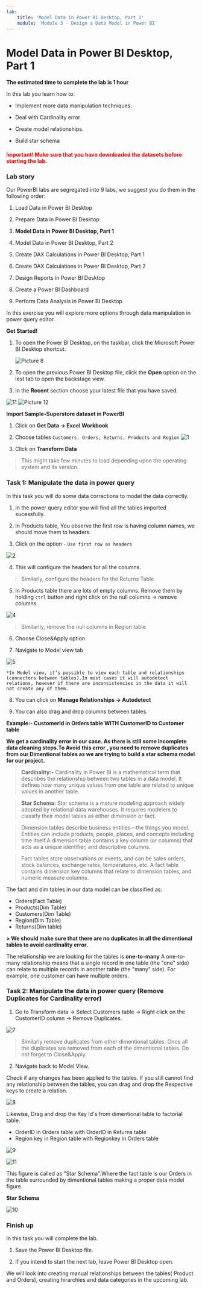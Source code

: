 ```yaml
---
lab:
    title: 'Model Data in Power BI Desktop, Part 1'
    module: 'Module 3 - Design a Data Model in Power BI'
---
```



# **Model Data in Power BI Desktop, Part 1**

**The estimated time to complete the lab is 1 hour**


In this lab you learn how to:

- Implement more data manipulation techniques.

- Deal with Cardinality error

- Create model relationships.

- Build star schema


<h4><span style="color:red;">Important! Make sure that you have downloaded the datasets before starting the lab.</span></h4>


### **Lab story**

Our PowerBI labs are segregated into 9 labs, we suggest you do them in the following order:

1. Load Data in Power BI Desktop

2. Prepare Data in Power BI Desktop

3. **Model Data in Power BI Desktop, Part 1**

4. Model Data in Power BI Desktop, Part 2

5. Create DAX Calculations in Power BI Desktop, Part 1

6. Create DAX Calculations in Power BI Desktop, Part 2

7. Design Reports in Power BI Desktop

8. Create a Power BI Dashboard

9. Perform Data Analysis in Power BI Desktop


In this exercise you will explore more options through data manipulation in power query editor.

**Get Started!**

1. To open the Power BI Desktop, on the taskbar, click the Microsoft Power BI Desktop shortcut.

 	![Picture 8](Linked_image_Files/04-configure-data-model-in-power-bi-desktop-advanced_image1.png)


2. To open the previous Power BI Desktop file, click the **Open** option on the lest tab to open the backstage view.


3. In the **Recent** section choose your latest file that you have saved.
   
![11](https://github.com/Neha-Chiluka/power-bi-next-level/blob/master/Images/open%20a%20saved%20file.jpg?raw=true "11")
    ![Picture 12](Linked_image_Files/03-configure-data-model-in-power-bi-desktop_image1.png)


**Import Sample-Superstore dataset in PowerBI**

1. Click on **Get Data -> Excel Workbook**

2. Choose tables `Customers, Orders, Returns, Products and Region`
![1](https://github.com/Neha-Chiluka/power-bi-next-level/blob/master/Images/loadtablesSS.jpg?raw=true "1")

3. Click on **Transform Data**

> This might take few minutes to load depending upon the operating system and its version.

### **Task 1: Manipulate the data in power query**

In this task you will do some data corrections to model the data correctly. 

1. In the power query editor you will find all the tables imported sucessfully.

2. In Products table, You observe the first row is having column names, we should move them to headers.

3. Click on the option - `Use first row as headers`
   
![2](https://github.com/Neha-Chiluka/power-bi-next-level/blob/master/Images/observerowheaders.jpg?raw=true "2")

4. This will configure the headers for all the columns.

> Similarly, configure the headers for the Returns Table

5. In Products table there are lots of empty columns. Remove them by holding `ctrl` button and right click on the null columns -> remove columns

![4](https://github.com/Neha-Chiluka/power-bi-next-level/blob/master/Images/removecolumn.jpg?raw=true "4")

> Similarlly, remove the null columns in Region table

6. Choose Close&Apply option.
   
7. Navigate to Model view tab

![5](https://github.com/Neha-Chiluka/power-bi-next-level/blob/master/Images/modelview.jpg?raw=true "5")

	*In Model view, it’s possible to view each table and relationships (connectors between tables).In most cases it will autodetect relations, however if there are inconsistencies in the data it will not create any of them.

8. You can click on **Manage Relationships -> Autodetect**

9. You can also drag and drop columns between tables.
    
**Example:- CustomerId in Orders table WITH CustomerID to Customer table**

**We get a cardinality error in our case. As there is still some incomplete data cleaning steps.To Avoid this error , you need to remove duplicates from our Dimentional tables as we are trying to build a star schema model for our project.**

> **Cardinality:-**
Cardinality in Power BI is a mathematical term that describes the relationship between two tables in a data model. It defines how many unique values from one table are related to unique values in another table.

> **Star Schema:**
Star schema is a mature modeling approach widely adopted by relational data warehouses. It requires modelers to classify their model tables as either dimension or fact.

> Dimension tables describe business entities—the things you model. Entities can include products, people, places, and concepts including time itself.A dimension table contains a key column (or columns) that acts as a unique identifier, and descriptive columns.

> Fact tables store observations or events, and can be sales orders, stock balances, exchange rates, temperatures, etc. A fact table contains dimension key columns that relate to dimension tables, and numeric measure columns.

The fact and dim tables in our data model can be classified as:
- Orders(Fact Table)
- Products(Dim Table)
- Customers(Dim Table)
- Region(Dim Table)
- Returns(Dim table)

**> We should make sure that there are no duplicates in all the dimentional tables to avoid cardinality error**.

The relationship we are looking for the tables is  **one-to-many** 
 A one-to-many relationship means that a single record in one table (the "one" side) can relate to multiple records in another table (the "many" side). For example, one customer can have multiple orders.


### **Task 2: Manipulate the data in power query (Remove Duplicates for Cardinality error)**

1. Go to Transform data -> Select Customers table -> Right click on the CustomerID column -> Remove Duplicates.

![7](https://github.com/Neha-Chiluka/power-bi-next-level/blob/master/Images/removeduplicates.jpg?raw=true "7")

> Similarly remove duplicates from  other dimentional tables.
Once all the duplicates are removed from each of the dimentional tables. Do not forget to Close&Apply.


2. Navigate back to Model View.

Check if any changes has been applied to the tables. If you still cannot find any relationship between the tables, you can drag and drop the Respective keys to create a relation.

![8](https://github.com/Neha-Chiluka/power-bi-next-level/blob/master/Images/cid.jpg?raw=true "8")

Likewise, Drag and drop the Key Id's from dimentional table to factorial table.
- OrderID in Orders table with OrderID in Returns table
- Region key in Region table with Regionkey in Orders table

![9](https://github.com/Neha-Chiluka/power-bi-next-level/blob/master/Images/oid.jpg?raw=true "9")

![11](https://github.com/Neha-Chiluka/power-bi-next-level/blob/master/Images/region.jpg?raw=true "11")


This figure is called as "Star Schema".Where the fact table is our Orders in the table surrounded by dimentional tables making a proper data model figure.

**Star Schema**

![10](https://github.com/Neha-Chiluka/power-bi-next-level/blob/master/Images/starss.jpg?raw=true "10")


### Finish up

In this task you will complete the lab.

1. Save the Power BI Desktop file.

2. If you intend to start the next lab, leave Power BI Desktop open.

We will look into creating manual relationships between the tables( Product and Orders), creating hirarchies and data categories in the upcoming lab.
